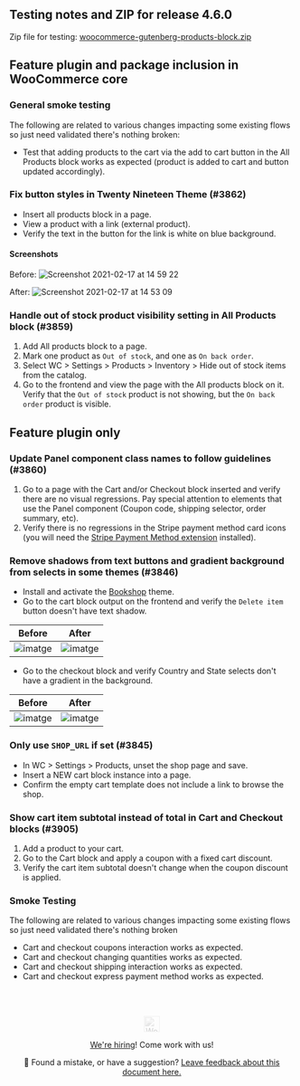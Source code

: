 ## Testing notes and ZIP for release 4.6.0

Zip file for testing: [woocommerce-gutenberg-products-block.zip](https://github.com/woocommerce/woocommerce-gutenberg-products-block/files/6069952/woocommerce-gutenberg-products-block.zip)

## Feature plugin and package inclusion in WooCommerce core

### General smoke testing

The following are related to various changes impacting some existing flows so just need validated there's nothing broken:

- Test that adding products to the cart via the add to cart button in the All Products block works as expected (product is added to cart and button updated accordingly).

### Fix button styles in Twenty Nineteen Theme (#3862)

* Insert all products block in a page.
* View a product with a link (external product).
* Verify the text in the button for the link is white on blue background.

#### Screenshots

Before:
![Screenshot 2021-02-17 at 14 59 22](https://user-images.githubusercontent.com/90977/108222645-e2a89500-7130-11eb-8f50-9ccd7a987948.png)

After:
![Screenshot 2021-02-17 at 14 53 09](https://user-images.githubusercontent.com/90977/108222653-e3d9c200-7130-11eb-8cc9-1a9810df9c32.png)

### Handle out of stock product visibility setting in All Products block (#3859)

1. Add All products block to a page.
2. Mark one product as `Out of stock`, and one as `On back order`.
3. Select WC > Settings > Products > Inventory > Hide out of stock items from the catalog.
4. Go to the frontend and view the page with the All products block on it. Verify that the `Out of stock` product is not showing, but the `On back order` product is visible.

## Feature plugin only

### Update Panel component class names to follow guidelines (#3860)

1. Go to a page with the Cart and/or Checkout block inserted and verify there are no visual regressions. Pay special attention to elements that use the Panel component (Coupon code, shipping selector, order summary, etc).
2. Verify there is no regressions in the Stripe payment method card icons (you will need the [Stripe Payment Method extension](https://woocommerce.com/products/stripe/) installed).

### Remove shadows from text buttons and gradient background from selects in some themes (#3846)

* Install and activate the [Bookshop](https://woocommerce.com/products/bookshop/) theme.
* Go to the cart block output on the frontend and verify the `Delete item` button doesn't have text shadow.

| Before | After |
| --- | --- |
| ![imatge](https://user-images.githubusercontent.com/3616980/107967337-4609ba00-6fad-11eb-9dd9-f4929f699bff.png) | ![imatge](https://user-images.githubusercontent.com/3616980/107967434-633e8880-6fad-11eb-9e7d-6dc21c8f3984.png) |

* Go to the checkout block and verify Country and State selects don't have a gradient in the background.

| Before | After |
| --- | --- |
| ![imatge](https://user-images.githubusercontent.com/3616980/107967156-1195fe00-6fad-11eb-95ca-d9379e7ff794.png) | ![imatge](https://user-images.githubusercontent.com/3616980/107967052-ef03e500-6fac-11eb-8a76-e2ac0a73ce46.png) |

### Only use `SHOP_URL` if set (#3845)

* In WC > Settings > Products, unset the shop page and save.
* Insert a NEW cart block instance into a page.
* Confirm the empty cart template does not include a link to browse the shop.

### Show cart item subtotal instead of total in Cart and Checkout blocks (#3905)

1. Add a product to your cart.
2. Go to the Cart block and apply a coupon with a fixed cart discount.
3. Verify the cart item subtotal doesn't change when the coupon discount is applied.


### Smoke Testing

The following are related to various changes impacting some existing flows so just need validated there's nothing broken

- Cart and checkout coupons interaction works as expected.
- Cart and checkout changing quantities works as expected.
- Cart and checkout shipping interaction works as expected.
- Cart and checkout express payment method works as expected.

<!-- FEEDBACK --><br/><br/><p align="center"><a href="https://woocommerce.com/"><img src="https://woocommerce.com/wp-content/themes/woo/images/logo-woocommerce@2x.png" alt="WooCommerce" height="28px" style="filter: grayscale(100%);opacity: 0.2;" /></a></p><p align="center"><a href="https://woocommerce.com/careers/">We're hiring</a>! Come work with us!</p><p align="center">🐞 Found a mistake, or have a suggestion? <a href="https://github.com/woocommerce/woocommerce-gutenberg-products-block/issues/new?assignees=&labels=type%3A+documentation&template=--doc-feedback.md&title=Feedback%20on%20`./docs/testing/releases/460.md`">Leave feedback about this document here.</a></p><!-- /FEEDBACK -->

